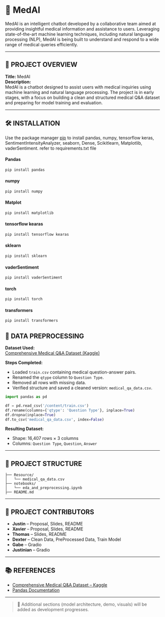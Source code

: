 # 🧠 MedAI

MedAI is an intelligent chatbot developed by a collaborative team aimed at providing insightful medical information and assistance to users. Leveraging state-of-the-art machine learning techniques, including natural language processing (NLP), MedAI is being built to understand and respond to a wide range of medical queries efficiently.

---

## 📘 PROJECT OVERVIEW

**Title:** MedAI  
**Description:**  
MedAI is a chatbot designed to assist users with medical inquiries using machine learning and natural language processing. The project is in early stages, with a focus on building a clean and structured medical Q&A dataset and preparing for model training and evaluation.

---

## 🛠️ INSTALLATION

Use the package manager [pip](https://pip.pypa.io/en/stable/) to install pandas, numpy, tensorflow keras, SentimentIntensityAnalyzer, seaborn, Dense, Scikitlearn, Matplotlib, vaderSentiment. refer to requirements.txt file

#### Pandas

```bash
pip install pandas
```

#### numpy

```bash
pip install numpy
```

#### Matplot

```bash
pip install matplotlib
```

#### tensorflow kearas

```bash
pip install tensorflow kearas
```

#### sklearn

```bash
pip install sklearn
```

#### vaderSentiment

```bash
pip install vaderSentiment
```

#### torch

```bash
pip install torch
```

#### transformers

```bash
pip install transformers
```

## 🧹 DATA PREPROCESSING

**Dataset Used:**  
[Comprehensive Medical Q&A Dataset (Kaggle)](https://www.kaggle.com/datasets/thedevastator/comprehensive-medical-q-a-dataset/data)

**Steps Completed:**

- Loaded `train.csv` containing medical question-answer pairs.
- Renamed the `qtype` column to `Question Type`.
- Removed all rows with missing data.
- Verified structure and saved a cleaned version: `medical_qa_data.csv`.

```python
import pandas as pd

df = pd.read_csv('/content/train.csv')
df.rename(columns={'qtype': 'Question Type'}, inplace=True)
df.dropna(inplace=True)
df.to_csv('medical_qa_data.csv', index=False)
```

**Resulting Dataset:**  
- Shape: 16,407 rows × 3 columns  
- Columns: `Question Type`, `Question`, `Answer`

---

## 📁 PROJECT STRUCTURE

```
├── Resource/
│   └── medical_qa_data.csv
├── notebooks/
│   └── eda_and_preprocessing.ipynb
├── README.md
```

---

## 👥 PROJECT CONTRIBUTORS

- **Justin** – Proposal, Slides, README  
- **Xavier** – Proposal, Slides, README  
- **Thomas** – Slides, README  
- **Dexter** – Clean Data, PreProcessed Data, Train Model  
- **Gabe** – Gradio  
- **Justinian** – Gradio

---

## 📚 REFERENCES

- [Comprehensive Medical Q&A Dataset – Kaggle](https://www.kaggle.com/datasets/thedevastator/comprehensive-medical-q-a-dataset/data)
- [Pandas Documentation](https://pandas.pydata.org/)

---

> 🔧 Additional sections (model architecture, demo, visuals) will be added as development progresses.
